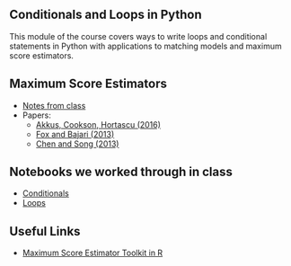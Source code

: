 ## Conditionals and Loops in Python
This module of the course covers ways to write loops and conditional statements in Python with applications to matching models and maximum score estimators.

## Maximum Score Estimators
* [Notes from class]()
* Papers:
    * [Akkus, Cookson, Hortascu (2016)](http://pubsonline.informs.org/doi/pdf/10.1287/mnsc.2015.2245)
    * [Fox and Bajari (2013)](http://fox.web.rice.edu/published-papers/fox-and-bajari-aej-micro.pdf)
    * [Chen and Song (2013)](http://www.sciencedirect.com/science/article/pii/S0167718712001245)


## Notebooks we worked through in class

* [Conditionals](https://github.com/jdebacker/CompEcon_Fall17/blob/master/Functions/Optimization.ipynb)
* [Loops](https://github.com/jdebacker/CompEcon_Fall17/blob/master/Functions/ECM_Estimation.ipynb)

## Useful Links

* [Maximum Score Estimator Toolkit in R](https://github.com/tatlchri/MSE-R)

